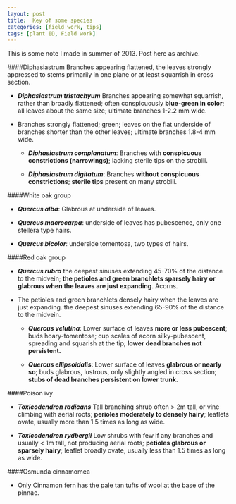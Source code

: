 ```yaml
---
layout: post
title:  Key of some species
categories: [field work, tips]
tags: [plant ID, Field work]
---
```

This is some note I made in summer of 2013. Post here as archive.

####Diphasiastrum
Branches appearing flattened, the leaves strongly appressed to stems primarily in one plane or at least squarrish in cross section. 

+ ***Diphasiastrum tristachyum*** Branches appearing somewhat squarrish, rather than broadly flattened; often conspicuously **blue-green in color**; all leaves about the same size; ultimate branches 1-2.2 mm wide.

+  Branches strongly flattened; green; leaves on the flat underside of branches shorter than the other leaves; ultimate branches 1.8-4 mm wide.

   - ***Diphasiastrum complanatum***: Branches with **conspicuous constrictions (narrowings)**; lacking sterile tips on the strobili.

   - ***Diphasiastrum digitatum***: Branches **without conspicuous constrictions**; **sterile tips** present on many strobili.


####White oak group
+ ***Quercus alba***: Glabrous at underside of leaves.

+ ***Quercus macrocarpa***: underside of leaves has pubescence, only one stellera type hairs.

+ ***Quercus bicolor***: underside tomentosa, two types of hairs.

####Red oak group
+ ***Quercus rubra*** the deepest sinuses extending 45-70% of the distance to the midvein; **the petioles and green branchlets sparsely hairy or glabrous when the leaves are just expanding**. Acorns.

+ The petioles and green branchlets densely hairy when the leaves are just expanding. the deepest sinuses extending 65-90% of the distance to the midvein.

    + ***Quercus velutina***: Lower surface of leaves **more or less pubescent**; buds hoary-tomentose; cup scales of acorn silky-pubescent, spreading and squarish at the tip; **lower dead branches not persistent.**

	+ ***Quercus ellipsoidalis***: Lower surface of leaves **glabrous or nearly so**; buds glabrous, lustrous, only slightly angled in cross section; **stubs of dead branches persistent on lower trunk.**

####Poison ivy
+ ***Toxicodendron radicans*** Tall branching shrub often > 2m tall, or vine climbing with aerial roots; **perioles moderately to densely hairy**; leaflets ovate, usually more than 1.5 times as long as wide. 

+ ***Toxicodendron rydbergii*** Low shrubs with few if any branches and usually < 1m tall, not producing aerial roots; **petioles glabrous or sparsely hairy**; leaflet broadly ovate, usually less than 1.5 times as long as wide. 
   
####Osmunda cinnamomea
+ Only Cinnamon fern has the pale tan tufts of wool at the base of the pinnae.   